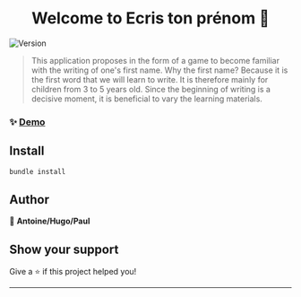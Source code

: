 <h1 align="center">Welcome to Ecris ton prénom 👋</h1>
<p>
  <img alt="Version" src="https://img.shields.io/badge/version-ruby 2.7.4 rails 5.2.6-blue.svg?cacheSeconds=2592000" />
</p>

> This application proposes in the form of a game to become familiar with the writing of one's first name. Why the first name? Because it is the first word that we will learn to write. It is therefore mainly for children from 3 to 5 years old. Since the beginning of writing is a decisive moment, it is beneficial to vary the learning materials.

### ✨ [Demo](https://ecris-ton-prenom.herokuapp.com/)

## Install

```sh
bundle install 
```

## Author

👤 **Antoine/Hugo/Paul**

## Show your support

Give a ⭐️ if this project helped you!

***

